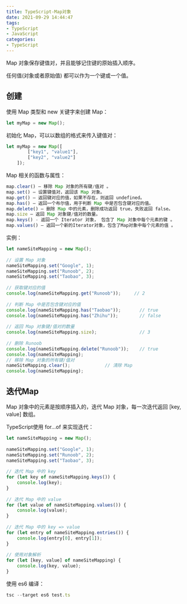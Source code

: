 ```yaml
---
title: TypeScript-Map对象
date: 2021-09-29 14:44:47
tags:
- TypeScript
- JavaScript
categories: 
- TypeScript
---
```


Map 对象保存键值对，并且能够记住键的原始插入顺序。

任何值(对象或者原始值) 都可以作为一个键或一个值。

## 创建

使用 Map 类型和 new 关键字来创建 Map：

```ts
let myMap = new Map();
```

初始化 Map，可以以数组的格式来传入键值对：

```ts
let myMap = new Map([
        ["key1", "value1"],
        ["key2", "value2"]
    ]);
```

<!--more-->
Map 相关的函数与属性：

```ts
map.clear() – 移除 Map 对象的所有键/值对 。
map.set() – 设置键值对，返回该 Map 对象。
map.get() – 返回键对应的值，如果不存在，则返回 undefined。
map.has() – 返回一个布尔值，用于判断 Map 中是否包含键对应的值。
map.delete() – 删除 Map 中的元素，删除成功返回 true，失败返回 false。
map.size – 返回 Map 对象键/值对的数量。
map.keys() - 返回一个 Iterator 对象， 包含了 Map 对象中每个元素的键 。
map.values() – 返回一个新的Iterator对象，包含了Map对象中每个元素的值 。
```

实例：

```ts
let nameSiteMapping = new Map();
 
// 设置 Map 对象
nameSiteMapping.set("Google", 1);
nameSiteMapping.set("Runoob", 2);
nameSiteMapping.set("Taobao", 3);
 
// 获取键对应的值
console.log(nameSiteMapping.get("Runoob"));     // 2
 
// 判断 Map 中是否包含键对应的值
console.log(nameSiteMapping.has("Taobao"));       // true
console.log(nameSiteMapping.has("Zhihu"));        // false
 
// 返回 Map 对象键/值对的数量
console.log(nameSiteMapping.size);                // 3
 
// 删除 Runoob
console.log(nameSiteMapping.delete("Runoob"));    // true
console.log(nameSiteMapping);
// 移除 Map 对象的所有键/值对
nameSiteMapping.clear();             // 清除 Map
console.log(nameSiteMapping);
```

## 迭代Map

Map 对象中的元素是按顺序插入的，迭代 Map 对象，每一次迭代返回 [key, value] 数组。

TypeScript使用 for...of 来实现迭代：

```ts
let nameSiteMapping = new Map();
 
nameSiteMapping.set("Google", 1);
nameSiteMapping.set("Runoob", 2);
nameSiteMapping.set("Taobao", 3);
 
// 迭代 Map 中的 key
for (let key of nameSiteMapping.keys()) {
    console.log(key);                  
}
 
// 迭代 Map 中的 value
for (let value of nameSiteMapping.values()) {
    console.log(value);                 
}
 
// 迭代 Map 中的 key => value
for (let entry of nameSiteMapping.entries()) {
    console.log(entry[0], entry[1]);   
}
 
// 使用对象解析
for (let [key, value] of nameSiteMapping) {
    console.log(key, value);            
}
```

使用 es6 编译：

```ts
tsc --target es6 test.ts
```
